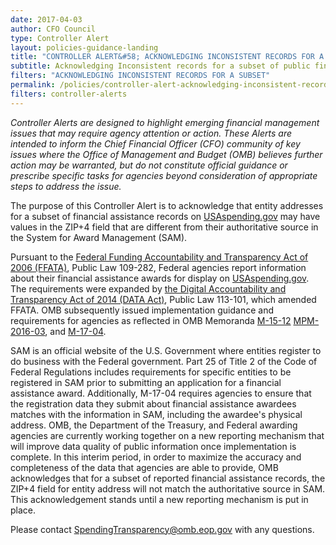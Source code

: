 ```yaml
---
date: 2017-04-03
author: CFO Council
type: Controller Alert
layout: policies-guidance-landing
title: "CONTROLLER ALERT&#58; ACKNOWLEDGING INCONSISTENT RECORDS FOR A SUBSET OF PUBLIC FINANCIAL ASSISTANCE DATA FOR ENTITY ADDRESS ZIP+4"
subtitle: Acknowledging Inconsistent records for a subset of public financial assistance
filters: "ACKNOWLEDGING INCONSISTENT RECORDS FOR A SUBSET"
permalink: /policies/controller-alert-acknowledging-inconsistent-records-for-a-subset-of-public-financial-assistance-data-for-entity-address-zip4/
filters: controller-alerts
---
```

*Controller Alerts are designed to highlight emerging financial management issues that may require agency attention or action. These Alerts are intended to inform the Chief Financial Officer (CFO) community of key issues where the Office of Management and Budget (OMB) believes further action may be warranted, but do not constitute official guidance or prescribe specific tasks for agencies beyond consideration of appropriate steps to address the issue.*

The purpose of this Controller Alert is to acknowledge that entity addresses for a subset of financial assistance records on [USAspending.gov](https://www.usaspending.gov/#/) may have values in the ZIP+4 field that are different from their authoritative source in the System for Award Management (SAM).  

Pursuant to the [Federal Funding Accountability and Transparency Act of 2006 (FFATA)](https://www.govinfo.gov/content/pkg/BILLS-109s2590enr/pdf/BILLS-109s2590enr.pdf), Public Law 109-282, Federal agencies report information about their financial assistance awards for display on [USAspending.gov](https://www.usaspending.gov/#/). The requirements were expanded by [the Digital Accountability and Transparency Act of 2014 (DATA Act)](https://www.govinfo.gov/content/pkg/PLAW-113publ101/pdf/PLAW-113publ101.pdf), Public Law 113-101, which amended FFATA. OMB subsequently issued implementation guidance and requirements for agencies as reflected in OMB Memoranda [M-15-12](https://obamawhitehouse.archives.gov/sites/default/files/omb/memoranda/2015/m-15-12.pdf) [MPM-2016-03](https://obamawhitehouse.archives.gov/sites/default/files/omb/financial/memos/management-procedures-memorandum-no-2016-03-additional-guidance-for-data-act-implementation.pdf), and [M-17-04](https://obamawhitehouse.archives.gov/sites/default/files/omb/memoranda/2017/m-17-04.pdf).

SAM is an official website of the U.S. Government where entities register to do business with the Federal government. Part 25 of Title 2 of the Code of Federal Regulations includes requirements for specific entities to be registered in SAM prior to submitting an application for a financial assistance award.  Additionally, M-17-04 requires agencies to ensure that the registration data they submit about financial assistance awardees matches with the information in SAM, including the awardee's physical address.  OMB, the Department of the Treasury, and Federal awarding agencies are currently working together on a new reporting mechanism that will improve data quality of public information once implementation is complete.  In this interim period, in order to maximize the accuracy and completeness of the data that agencies are able to provide, OMB acknowledges that for a subset of reported financial assistance records, the ZIP+4 field for entity address will not match the authoritative source in SAM.  This acknowledgement stands until a new reporting mechanism is put in place.

Please contact [SpendingTransparency@omb.eop.gov](mailto:SpendingTransparency@omb.eop.gov) with any questions.
